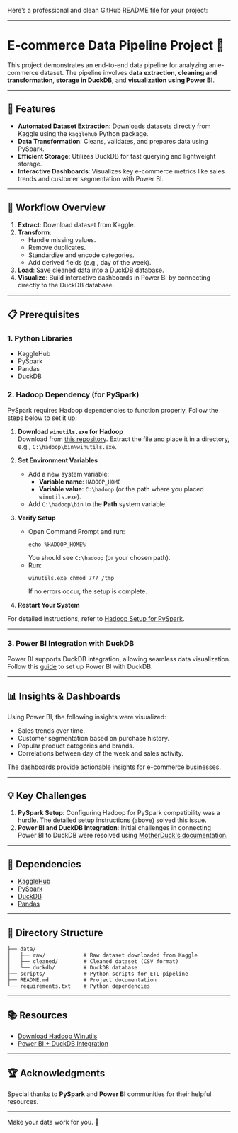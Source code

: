Here’s a professional and clean GitHub README file for your project:

---

# E-commerce Data Pipeline Project 🚀  

This project demonstrates an end-to-end data pipeline for analyzing an e-commerce dataset. The pipeline involves **data extraction**, **cleaning and transformation**, **storage in DuckDB**, and **visualization using Power BI**.  

---

## 🌟 Features  

- **Automated Dataset Extraction**: Downloads datasets directly from Kaggle using the `kagglehub` Python package.  
- **Data Transformation**: Cleans, validates, and prepares data using PySpark.  
- **Efficient Storage**: Utilizes DuckDB for fast querying and lightweight storage.  
- **Interactive Dashboards**: Visualizes key e-commerce metrics like sales trends and customer segmentation with Power BI.  

---

## 📂 Workflow Overview  

1. **Extract**: Download dataset from Kaggle.  
2. **Transform**:  
   - Handle missing values.  
   - Remove duplicates.  
   - Standardize and encode categories.  
   - Add derived fields (e.g., day of the week).  
3. **Load**: Save cleaned data into a DuckDB database.  
4. **Visualize**: Build interactive dashboards in Power BI by connecting directly to the DuckDB database.  

---

## 📋 Prerequisites  

### 1. Python Libraries  
- KaggleHub  
- PySpark  
- Pandas  
- DuckDB  

### 2. Hadoop Dependency (for PySpark)  
PySpark requires Hadoop dependencies to function properly. Follow the steps below to set it up:  

1. **Download `winutils.exe` for Hadoop**  
   Download from [this repository](https://github.com/cdarlint/winutils). Extract the file and place it in a directory, e.g., `C:\hadoop\bin\winutils.exe`.  

2. **Set Environment Variables**  
   - Add a new system variable:  
     - **Variable name**: `HADOOP_HOME`  
     - **Variable value**: `C:\hadoop` (or the path where you placed `winutils.exe`).  
   - Add `C:\hadoop\bin` to the **Path** system variable.  

3. **Verify Setup**  
   - Open Command Prompt and run:  
     ```  
     echo %HADOOP_HOME%  
     ```  
     You should see `C:\hadoop` (or your chosen path).  
   - Run:  
     ```  
     winutils.exe chmod 777 /tmp  
     ```  
     If no errors occur, the setup is complete.  

4. **Restart Your System**  

For detailed instructions, refer to [Hadoop Setup for PySpark](https://github.com/cdarlint/winutils).  

---

### 3. Power BI Integration with DuckDB  

Power BI supports DuckDB integration, allowing seamless data visualization. Follow this [guide](https://motherduck.com/docs/integrations/bi-tools/powerbi/) to set up Power BI with DuckDB.  

---

## 📊 Insights & Dashboards  

Using Power BI, the following insights were visualized:  

- Sales trends over time.  
- Customer segmentation based on purchase history.  
- Popular product categories and brands.  
- Correlations between day of the week and sales activity.  

The dashboards provide actionable insights for e-commerce businesses.  

---

## 💡 Key Challenges  

1. **PySpark Setup**: Configuring Hadoop for PySpark compatibility was a hurdle. The detailed setup instructions (above) solved this issue.  
2. **Power BI and DuckDB Integration**: Initial challenges in connecting Power BI to DuckDB were resolved using [MotherDuck's documentation](https://motherduck.com/docs/integrations/bi-tools/powerbi/).  

---

## 🤝 Dependencies  

- [KaggleHub](https://pypi.org/project/kagglehub/)  
- [PySpark](https://spark.apache.org/docs/latest/api/python/)  
- [DuckDB](https://duckdb.org/)  
- [Pandas](https://pandas.pydata.org/)  

---

## 📁 Directory Structure  

```plaintext  
├── data/  
│   ├── raw/            # Raw dataset downloaded from Kaggle  
│   ├── cleaned/        # Cleaned dataset (CSV format)  
│   └── duckdb/         # DuckDB database  
├── scripts/            # Python scripts for ETL pipeline  
├── README.md           # Project documentation  
└── requirements.txt    # Python dependencies  
```  

---

## 📚 Resources  

- [Download Hadoop Winutils](https://github.com/cdarlint/winutils)  
- [Power BI + DuckDB Integration](https://motherduck.com/docs/integrations/bi-tools/powerbi/)  

---

## 🏆 Acknowledgments  

Special thanks to **PySpark** and **Power BI** communities for their helpful resources.  

---

Make your data work for you. 🚀